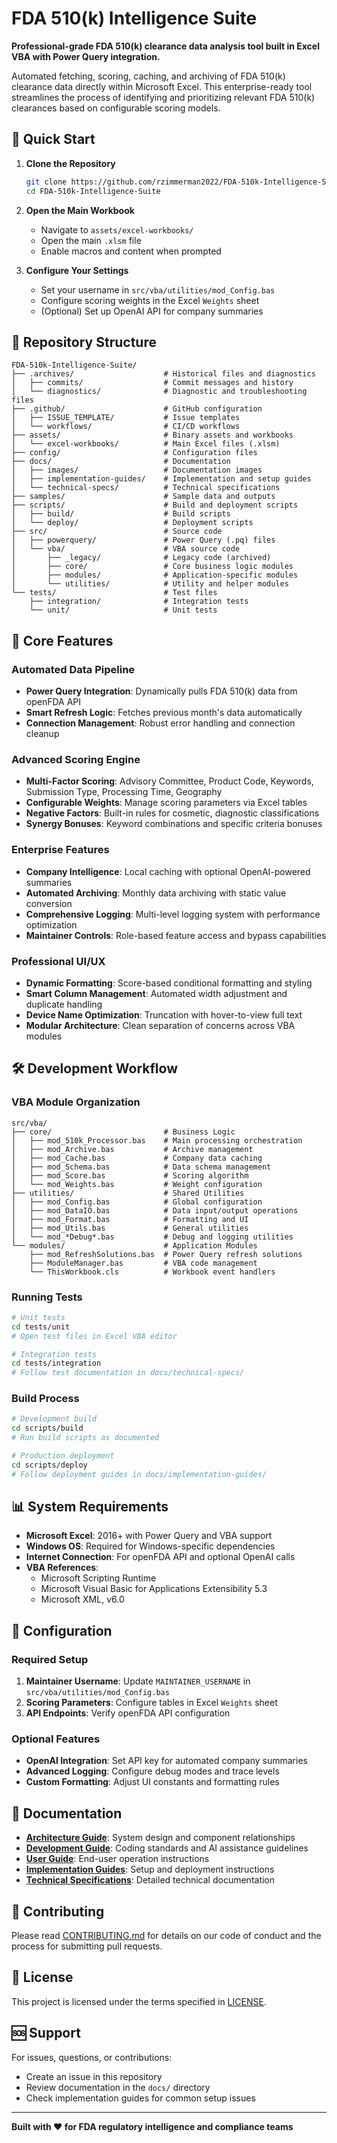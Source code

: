 # FDA 510(k) Intelligence Suite

**Professional-grade FDA 510(k) clearance data analysis tool built in Excel VBA with Power Query integration.**

Automated fetching, scoring, caching, and archiving of FDA 510(k) clearance data directly within Microsoft Excel. This enterprise-ready tool streamlines the process of identifying and prioritizing relevant FDA 510(k) clearances based on configurable scoring models.

## 🚀 Quick Start

1. **Clone the Repository**
   ```bash
   git clone https://github.com/rzimmerman2022/FDA-510k-Intelligence-Suite.git
   cd FDA-510k-Intelligence-Suite
   ```

2. **Open the Main Workbook**
   - Navigate to `assets/excel-workbooks/`
   - Open the main `.xlsm` file
   - Enable macros and content when prompted

3. **Configure Your Settings**
   - Set your username in `src/vba/utilities/mod_Config.bas`
   - Configure scoring weights in the Excel `Weights` sheet
   - (Optional) Set up OpenAI API for company summaries

## 📁 Repository Structure

```
FDA-510k-Intelligence-Suite/
├── .archives/                    # Historical files and diagnostics
│   ├── commits/                  # Commit messages and history
│   └── diagnostics/              # Diagnostic and troubleshooting files
├── .github/                      # GitHub configuration
│   ├── ISSUE_TEMPLATE/           # Issue templates
│   └── workflows/                # CI/CD workflows
├── assets/                       # Binary assets and workbooks
│   └── excel-workbooks/          # Main Excel files (.xlsm)
├── config/                       # Configuration files
├── docs/                         # Documentation
│   ├── images/                   # Documentation images
│   ├── implementation-guides/    # Implementation and setup guides
│   └── technical-specs/          # Technical specifications
├── samples/                      # Sample data and outputs
├── scripts/                      # Build and deployment scripts
│   ├── build/                    # Build scripts
│   └── deploy/                   # Deployment scripts
├── src/                          # Source code
│   ├── powerquery/               # Power Query (.pq) files
│   └── vba/                      # VBA source code
│       ├── _legacy/              # Legacy code (archived)
│       ├── core/                 # Core business logic modules
│       ├── modules/              # Application-specific modules
│       └── utilities/            # Utility and helper modules
└── tests/                        # Test files
    ├── integration/              # Integration tests
    └── unit/                     # Unit tests
```

## 🔧 Core Features

### **Automated Data Pipeline**
- **Power Query Integration**: Dynamically pulls FDA 510(k) data from openFDA API
- **Smart Refresh Logic**: Fetches previous month's data automatically
- **Connection Management**: Robust error handling and connection cleanup

### **Advanced Scoring Engine**
- **Multi-Factor Scoring**: Advisory Committee, Product Code, Keywords, Submission Type, Processing Time, Geography
- **Configurable Weights**: Manage scoring parameters via Excel tables
- **Negative Factors**: Built-in rules for cosmetic, diagnostic classifications
- **Synergy Bonuses**: Keyword combinations and specific criteria bonuses

### **Enterprise Features**
- **Company Intelligence**: Local caching with optional OpenAI-powered summaries
- **Automated Archiving**: Monthly data archiving with static value conversion
- **Comprehensive Logging**: Multi-level logging system with performance optimization
- **Maintainer Controls**: Role-based feature access and bypass capabilities

### **Professional UI/UX**
- **Dynamic Formatting**: Score-based conditional formatting and styling
- **Smart Column Management**: Automated width adjustment and duplicate handling
- **Device Name Optimization**: Truncation with hover-to-view full text
- **Modular Architecture**: Clean separation of concerns across VBA modules

## 🛠️ Development Workflow

### **VBA Module Organization**
```
src/vba/
├── core/                         # Business Logic
│   ├── mod_510k_Processor.bas    # Main processing orchestration
│   ├── mod_Archive.bas           # Archive management
│   ├── mod_Cache.bas             # Company data caching
│   ├── mod_Schema.bas            # Data schema management
│   ├── mod_Score.bas             # Scoring algorithm
│   └── mod_Weights.bas           # Weight configuration
├── utilities/                    # Shared Utilities
│   ├── mod_Config.bas            # Global configuration
│   ├── mod_DataIO.bas            # Data input/output operations
│   ├── mod_Format.bas            # Formatting and UI
│   ├── mod_Utils.bas             # General utilities
│   └── mod_*Debug*.bas           # Debug and logging utilities
└── modules/                      # Application Modules
    ├── mod_RefreshSolutions.bas  # Power Query refresh solutions
    ├── ModuleManager.bas         # VBA code management
    └── ThisWorkbook.cls          # Workbook event handlers
```

### **Running Tests**
```bash
# Unit tests
cd tests/unit
# Open test files in Excel VBA editor

# Integration tests  
cd tests/integration
# Follow test documentation in docs/technical-specs/
```

### **Build Process**
```bash
# Development build
cd scripts/build
# Run build scripts as documented

# Production deployment
cd scripts/deploy  
# Follow deployment guides in docs/implementation-guides/
```

## 📊 System Requirements

- **Microsoft Excel**: 2016+ with Power Query and VBA support
- **Windows OS**: Required for Windows-specific dependencies
- **Internet Connection**: For openFDA API and optional OpenAI calls
- **VBA References**: 
  - Microsoft Scripting Runtime
  - Microsoft Visual Basic for Applications Extensibility 5.3
  - Microsoft XML, v6.0

## 🔐 Configuration

### **Required Setup**
1. **Maintainer Username**: Update `MAINTAINER_USERNAME` in `src/vba/utilities/mod_Config.bas`
2. **Scoring Parameters**: Configure tables in Excel `Weights` sheet
3. **API Endpoints**: Verify openFDA API configuration

### **Optional Features**
- **OpenAI Integration**: Set API key for automated company summaries
- **Advanced Logging**: Configure debug modes and trace levels
- **Custom Formatting**: Adjust UI constants and formatting rules

## 📖 Documentation

- **[Architecture Guide](docs/ARCHITECTURE.md)**: System design and component relationships
- **[Development Guide](docs/AI_DEVELOPMENT_GUIDE.md)**: Coding standards and AI assistance guidelines  
- **[User Guide](docs/USER_GUIDE.md)**: End-user operation instructions
- **[Implementation Guides](docs/implementation-guides/)**: Setup and deployment instructions
- **[Technical Specifications](docs/technical-specs/)**: Detailed technical documentation

## 🤝 Contributing

Please read [CONTRIBUTING.md](CONTRIBUTING.md) for details on our code of conduct and the process for submitting pull requests.

## 📄 License

This project is licensed under the terms specified in [LICENSE](LICENSE).

## 🆘 Support

For issues, questions, or contributions:
- Create an issue in this repository
- Review documentation in the `docs/` directory
- Check implementation guides for common setup issues

---

**Built with ❤️ for FDA regulatory intelligence and compliance teams**